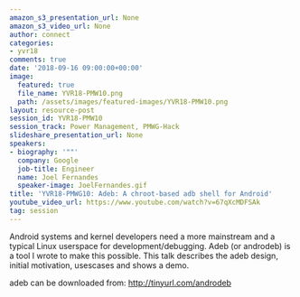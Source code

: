 ```yaml
---
amazon_s3_presentation_url: None
amazon_s3_video_url: None
author: connect
categories:
- yvr18
comments: true
date: '2018-09-16 09:00:00+00:00'
image:
  featured: true
  file_name: YVR18-PMW10.png
  path: /assets/images/featured-images/YVR18-PMW10.png
layout: resource-post
session_id: YVR18-PMW10
session_track: Power Management, PMWG-Hack
slideshare_presentation_url: None
speakers:
- biography: '""'
  company: Google
  job-title: Engineer
  name: Joel Fernandes
  speaker-image: JoelFernandes.gif
title: 'YVR18-PMWG10: Adeb: A chroot-based adb shell for Android'
youtube_video_url: https://www.youtube.com/watch?v=67qXcMDFSAk
tag: session
---
```


Android systems and kernel developers need a more mainstream and a typical Linux userspace for development/debugging. Adeb (or androdeb) is a tool I wrote to make this possible. This talk describes the adeb design, initial motivation, usescases and shows a demo.

adeb can be downloaded from: http://tinyurl.com/androdeb
